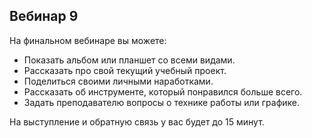 ## Вебинар 9

На финальном вебинаре вы можете: 

- Показать альбом или планшет со всеми видами.
- Рассказать про свой текущий учебный проект.
- Поделиться своими личными наработками.
- Рассказать об инструменте, который понравился больше всего.
- Задать преподавателю вопросы о технике работы или графике.

На выступление и обратную связь у вас будет до 15 минут.